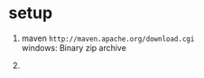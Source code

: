# setup

1. maven
    `http://maven.apache.org/download.cgi`  
    windows: Binary zip archive  


2.    